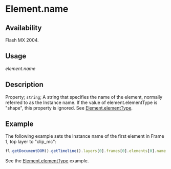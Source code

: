 # Element.name

## Availability

Flash MX 2004.

## Usage

*element.name*

## Description

Property; `string`; A string that specifies the name of the element, normally referred to as the Instance name. If the value of
element.elementType is "shape", this property is ignored. See [Element.elementType](../Element_object/Element1.md).

## Example

The following example sets the Instance name of the first element in Frame 1, top layer to "clip_mc":

```javascript
fl.getDocumentDOM().getTimeline().layers[0].frames[0].elements[0].name = "clip_mc";
```

See the [Element.elementType](../Element_object/Element1.md) example.
